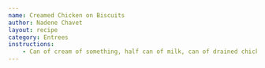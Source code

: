 ```yaml
---
name: Creamed Chicken on Biscuits
author: Nadene Chavet
layout: recipe
category: Entrees
instructions:
    - Can of cream of something, half can of milk, can of drained chicken. To thicken mix 1 Tbsp corn starch with a little water (¼ cup), stir. Quickly add and stir.
---
```

